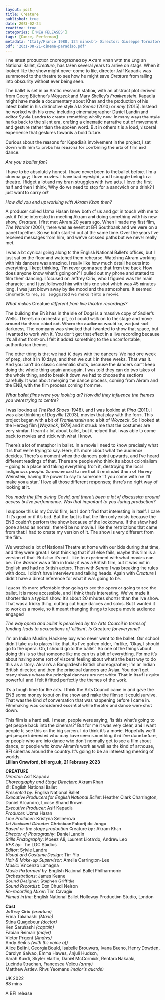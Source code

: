 ```yaml
---
layout: post
title: Creature
published: true
date: 2023-02-24
readtime: true
categories: ['NEW RELEASES']
tags: [Dance, Performan]
metadata: 'Italy/France 1988, 124 mins<br> Director: Giuseppe Tornatore'
pdf: '2021-08-21-cinema-paradiso.pdf'
---
```



The latest production choreographed by Akram Khan with the English National Ballet, _Creature_, has taken several years to arrive on stage. When it looked like the show might never come to life, director Asif Kapadia was summoned to the theatre to see how he might save _Creature_ from falling into obscurity without ever being seen.

The ballet is set in an Arctic research station, with an abstract plot derived from Georg Büchner’s _Woyzeck_ and Mary Shelley’s _Frankenstein_. Kapadia might have made a documentary about Khan and the production of his latest ballet in his distinctive style à la _Senna_ (2010) or _Amy_ (2015). Instead he worked with his crew, including cinematographer Daniel Landin and editor Sylvie Landra to create something wholly new. In many ways the style harks back to the silent era, crafting a cinematic narrative out of movement and gesture rather than the spoken word. But in others it is a loud, visceral experience that gestures towards a bold future.

Curious about the reasons for Kapadia’s involvement in the project, I sat down with him to probe his reasons for combining the arts of film and dance.

_Are you a ballet fan?_

I have to be absolutely honest. I have never been to the ballet before. I’m a cinema guy; I love movies. I have bad eyesight, and I struggle being in a theatre. I fidget a lot and my brain struggles with two acts. I love the first half and then I think, ‘Why do we need to stop for a sandwich or a drink? I just want to carry on!’

_How did you end up working with Akram Khan then?_

A producer called Uzma Hasan knew both of us and got in touch with me to ask if I’d be interested in meeting Akram and doing something with his new show, _Creature_. I first met Akram 20 years ago. When I made my first film, _The Warrior_ (2001), there was an event at BFI Southbank and we were on a panel together. So we both started out at the same time. Over the years I’ve received messages from him, and we’ve crossed paths but we never really met.

I was a bit cynical going along to the English National Ballet’s offices, but I just sat on the floor and watched them rehearse. Watching Akram working with his dancers was amazing. I really like how much detail he puts into everything. I kept thinking, ‘I’m never gonna see that from the back. How does anyone know what’s going on?’ I pulled out my phone and started to film them dancing. I focused on Jeffrey Cirio, who I figured was the main character, and I just followed him with this one shot which was 45 minutes long. I was just blown away by the mood and the atmosphere. It seemed cinematic to me, so I suggested we make it into a movie.

_What makes_ Creature _different from live theatre recordings?_

The building the ENB has in the Isle of Dogs is a massive copy of Sadler’s Wells. There’s no orchestra pit, so I could walk on to the stage and move around the three-sided set. Where the audience would be, we just had darkness. The company was shocked that I wanted to show that space, but I wanted to work with it. You don’t get that effect in a live recording because it’s all shot front-on. I felt it added something to the uncomfortable, authoritarian themes.

The other thing is that we had 10 days with the dancers. We had one week of prep, shot it in 10 days, and then we cut it in three weeks. That was it. And you can’t do classic cinematic shots, because the dancers can’t keep doing the whole thing again and again. I was told they can do two takes of the whole thing, and to break it down we had to choose the sections carefully. It was about merging the dance process, coming from Akram and the ENB, with the film process coming from me.

_What ballet films were you looking at? How did they influence the themes you were trying to centre?_

I was looking at _The Red Shoes_ (1948), and I was looking at _Pina_ (2011). I was also thinking of _Dogville_ (2003), movies that play with the form. This project began with a bit of _Frankenstein_ and a bit of _Woyzeck_. So I looked at the Herzog film [_Woyzeck_, 1979] and it struck me that the costumes are very similar. I learnt a lot about ballet, but it helped that I was able to come back to movies and stick with what I know.

There’s a lot of metaphor in ballet. In a movie I need to know precisely what it is that we’re trying to say. Here, it’s more about what the audience decides. There’s a moment when the dancers point upwards, and I’ve heard different readings of that. There are people who think it’s about colonialism – going to a place and taking everything from it, destroying the local indigenous people. Someone said to me that it reminded them of Harvey Weinstein, having the power to say to someone ‘If you come with me I’ll make you a star.’ I love all those different responses; there’s no right way of looking at it.

_You made the film during Covid, and there’s been a lot of discussion around access to live performance. Was that important to you during production?_

I suppose this is my Covid film, but I don’t find that interesting in itself. I care if it’s good or if it’s bad. But the fact is that the film only exists because the ENB couldn’t perform the show because of the lockdowns. If the show had gone ahead as normal, there’d be no movie. I like the restrictions that came from that: I had to create my version of it. The show is very different from the film.

We watched a lot of National Theatre at home with our kids during that time, and they were great. I kept thinking that if all else fails, maybe this film is a version of that. But also it’s not. I like to experiment with what movies can be. _The Warrior_ was a film in India; it was a British film, but it was not in English and had no British actors. Then with _Senna_ I was breaking the rules with docs. I didn’t have interviews and talking heads. Again with _Creature_ I didn’t have a direct reference for what it was going to be.

I guess it’s more affordable than going to see the opera or going to see the ballet. It is more accessible, and I think that’s interesting. We’ve made it shorter than a typical show. It’s about 20 minutes shorter than the live show. That was a tricky thing, cutting out huge dances and solos. But I wanted it to work as a movie, so it meant changing things to keep a movie audience engaged.

_The way opera and ballet is perceived by the Arts Council in terms of funding leads to accusations of ‘elitism’. Is_ Creature _for everyone?_

I’m an Indian Muslim, Hackney boy who never went to the ballet. Our school didn’t take us to places like that. As I’ve gotten older, I’m like, ‘Okay, I should go to the opera. Oh, I should go to the ballet.’ So one of the things about doing this is so that someone like me can try a bit of everything. For me it’s about having some sort of visceral feeling about what’s the best way to do this as a story. Akram’s a Bangladeshi British choreographer; I’m an Indian British director; and then the principal dancers are Asian. You don’t get many shows where the principal dancers are not white. That in itself is quite powerful, and I felt it fitted perfectly the themes of the work.

It’s a tough time for the arts. I think the Arts Council came in and gave the ENB some money to put on the show and make the film so it could survive. That was the kind of conversation that was happening before I came in. Filmmaking was considered essential while theatre and dance were shut down.

This film is a hard sell. I mean, people were saying, ‘Is this what’s going to get people back into the cinemas?’ But for me it was very clear, and I want people to see this on the big screen. I do think it’s a movie. Hopefully we’ll get people interested who may have seen something that I’ve done before, or people who are into dance who don’t normally get to see a film about dance, or people who know Akram’s work as well as the kind of arthouse, BFI cinemas around the country. It’s going to be an interesting meeting of worlds.  
**Lillian Crawford, bfi.org.uk, 21 February 2023**  

**CREATURE**  
_Director_: Asif Kapadia  
_Choreography and Stage Direction_: Akram Khan  
_©_: English National Ballet  
_Presented by:_ English National Ballet  
_Executive Producers for English National Ballet_: Heather Clark Charrington, Daniel Alicandro, Louise Shand Brown  
_Executive Producer_: Asif Kapadia  
_Producer_: Uzma Hasan  
_Line Producer_: Kristyna Sellnerova  
_1st Assistant Director_: Christiaan Faberij de Jonge  
_Based on the stage production_ Creature _by_ : Akram Khan  
_Director of Photography_: Daniel Landin  
_Stills Photography_: Moeez Ali, Laurent Liotardo, Andrew Leo  
_VFX by_: The LOC Studios  
_Editor_: Sylvie Landra  
_Visual and Costume Design_: Tim Yip  
_Hair & Make-up Supervisor_: Amelia Carrington-Lee  
_Music_: Vincenzo Lamagna  
_Music Performed by_: English National Ballet Philharmonic  
_Orchestrations_: James Keane  
_Sound Designer_: Stephen Griffiths  
_Sound Recordist_: Don Chudi Nelson  
_Re-recording Mixer_: Tim Cavagin  
_Filmed in the_: English National Ballet Holloway Production Studio, London  

**Cast**  
Jeffrey Cirio _(creature)_  
Erina Takahashi _(Marie)_  
Stina Quagebeur _(doctor)_  
Ken Saruhashi _(captain)_  
Fabian Reimair _(major)_  
Victor Prigent _(Andres)_  
Andy Serkis _(with the voice of)_  
Alice Bellini, Georgia Bould, Isabelle Brouwers, Ivana Bueno, Henry Dowden, Carolyn Galvao, Emma Hawes, Anjuli Hudson,  
Sarah Kundi, Skyler Martin, Daniel McCormick, Rentaro Nakaaki,  
Lucinda Strachan, Francesca Velicu _(army)_  
Matthew Astley, Rhys Yeomans _(major's guards)_  

UK 2022  
88 mins  

A BFI release  
<!--stackedit_data:
eyJoaXN0b3J5IjpbLTk5NjI0NDk3OF19
-->